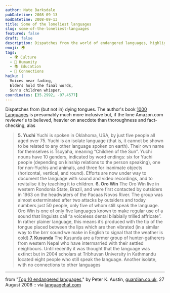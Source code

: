 ```yaml
---
author: Nate Barksdale
pubDatetime: 2008-09-13
modDatetime: 2008-09-13
title: Some of the loneliest languages
slug: some-of-the-loneliest-languages
featured: false
draft: false
description: Dispatches from the world of endangered languages, highlighting the plight of those struggling to survive.
emoji: 🌍
tags:
  - 🌍 Culture
  - 🙏 Humanity
  - 📚 Education
  - 🤝 Connections
haiku: |
  Voices near fading,  
  Elders hold the final words,  
  Sun's children whisper.
coordinates: [35.2992, -97.4577]
---
```


Dispatches from (but not in) dying tongues. The author's book [1000 Languages](http://web.archive.org/web/20231225210631/https://www.amazon.com/One-Thousand-Languages-Living-Endangered/dp/0520255607) is presumably much more inclusive but, if the lone Amazon.com reviewer's to believed, heavier on anecdote than thoroughness and fact-checking, alas

> **5\. Yuchi** Yuchi is spoken in Oklahoma, USA, by just five people all aged over 75. Yuchi is an isolate language (that is, it cannot be shown to be related to any other language spoken on earth). Their own name for themselves is Tsoyaha, meaning “Children of the Sun”. Yuchi nouns have 10 genders, indicated by word endings: six for Yuchi people (depending on kinship relations to the person speaking), one for non-Yuchis and animals, and three for inanimate objects (horizontal, vertical, and round). Efforts are now under way to document the language with sound and video recordings, and to revitalise it by teaching it to children. **6\. Oro Win** The Oro Win live in western Rondonia State, Brazil, and were first contacted by outsiders in 1963 on the headwaters of the Pacaas Novos River. The group was almost exterminated after two attacks by outsiders and today numbers just 50 people, only five of whom still speak the language. Oro Win is one of only five languages known to make regular use of a sound that linguists call “a voiceless dental bilabially trilled affricate”. In rather plainer language, this means it’s produced with the tip of the tongue placed between the lips which are then vibrated (in a similar way to the brrr sound we make in English to signal that the weather is cold).**7\. Kusunda** The Kusunda are a former group of hunter-gatherers from western Nepal who have intermarried with their settled neighbours. Until recently it was thought that the language was extinct but in 2004 scholars at Tribhuvan University in Kathmandu located eight people who still speak the language. Another isolate, with no connections to other languages

---

from "[Top 10 endangered languages](http://www.guardian.co.uk/books/2008/aug/27/endangered.languages)," by Peter K. Austin, [guardian.co.uk](http://www.guardian.co.uk/books/2008/aug/27/endangered.languages), 27 August 2008 :: via [languagehat.com](http://www.languagehat.com/archives/003233.php)
